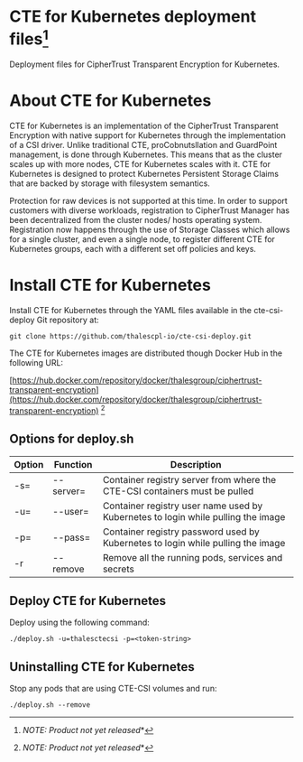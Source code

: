 # CTE for Kubernetes deployment files[^1]

[^1]: *NOTE: Product not yet released**

Deployment files for CipherTrust Transparent Encryption for Kubernetes.

# About CTE for Kubernetes

CTE for Kubernetes is an implementation of the CipherTrust Transparent
Encryption with native support for Kubernetes through the implementation of a
CSI driver. Unlike traditional CTE, proCobnutsllation and GuardPoint
management, is done through Kubernetes. This means that as the cluster scales up
with more nodes, CTE for Kubernetes scales with it. CTE for Kubernetes is
designed to protect Kubernetes Persistent Storage Claims that are backed by
storage with filesystem semantics.

Protection for raw devices is not supported at this time. In order to support
customers with diverse workloads, registration to CipherTrust Manager has been
decentralized from the cluster nodes/ hosts operating system. Registration now
happens through the use of Storage Classes which allows for a single cluster,
and even a single node, to register different CTE for Kubernetes groups, each
with a different set off policies and keys.

# Install CTE for Kubernetes

Install CTE for Kubernetes through the YAML files available in the
cte-csi-deploy Git repository at:

`git clone https://github.com/thalescpl-io/cte-csi-deploy.git`

The CTE for Kubernetes images are distributed though Docker Hub in the following
URL:

[https://hub.docker.com/repository/docker/thalesgroup/ciphertrust-transparent-encryption](https://hub.docker.com/repository/docker/thalesgroup/ciphertrust-transparent-encryption) [^1]

## Options for deploy.sh

|Option| Function| Description|
|------|---------|------------|
|-s=|--server=|Container registry server from where the CTE-CSI containers must be pulled|
|-u=|--user=|Container registry user name used by Kubernetes to login while pulling the image|
|-p=|--pass=|Container registry password used by Kubernetes to login while pulling the image|
|-r|--remove|Remove all the running pods, services and secrets|

## Deploy CTE for Kubernetes

Deploy using the following command:

``./deploy.sh -u=thalesctecsi -p=<token-string>``

## Uninstalling CTE for Kubernetes

Stop any pods that are using CTE-CSI volumes and run:

``./deploy.sh --remove``

